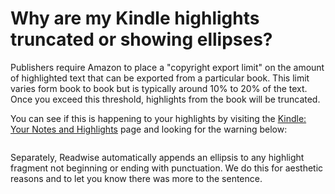 # Why are my Kindle highlights truncated or showing ellipses?

Publishers require Amazon to place a "copyright export limit" on the amount of highlighted text that can be exported from a particular book. This limit varies form book to book but is typically around 10% to 20% of the text. Once you exceed this threshold, highlights from the book will be truncated.

You can see if this is happening to your highlights by visiting the [Kindle: Your Notes and Highlights](https://read.amazon.com/notebook) page and looking for the warning below:

<figure><img src="../.gitbook/assets/image.png" alt=""><figcaption></figcaption></figure>

Separately, Readwise automatically appends an ellipsis to any highlight fragment not beginning or ending with punctuation. We do this for aesthetic reasons and to let you know there was more to the sentence.
